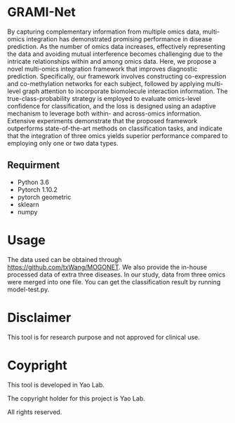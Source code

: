 # GRAMI-Net

By capturing complementary information from multiple omics data, multi-omics integration has demonstrated promising performance in disease prediction. As the number of omics data increases, effectively representing the data and avoiding mutual interference becomes challenging due to the intricate relationships within and among omics data. Here, we propose a novel multi-omics integration framework that improves diagnostic prediction. Specifically, our framework involves constructing co-expression and co-methylation networks for each subject, followed by applying multi-level graph attention to incorporate biomolecule interaction information. The true-class-probability strategy is employed to evaluate omics-level confidence for classification, and the loss is designed using an adaptive mechanism to leverage both within- and across-omics information. Extensive experiments demonstrate that the proposed framework outperforms state-of-the-art methods on classification tasks, and indicate that the integration of three omics yields superior performance compared to employing only one or two data types. 

## Requirment

- Python 3.6
- Pytorch 1.10.2
- pytorch geometric
- sklearn
- numpy

# Usage
The data used can be obtained through https://github.com/txWang/MOGONET.
We also provide the in-house processed data of extra three diseases.
In our study, data from three omics were merged into one file. 
You can get the classification result by running model-test.py.

# Disclaimer

This tool is for research purpose and not approved for clinical use.

# Coypright

This tool is developed in Yao Lab.

The copyright holder for this project is Yao Lab.

All rights reserved.
